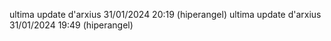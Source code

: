 ultima update d'arxius 31/01/2024 20:19 (hiperangel)
ultima update d'arxius 31/01/2024 19:49 (hiperangel)
